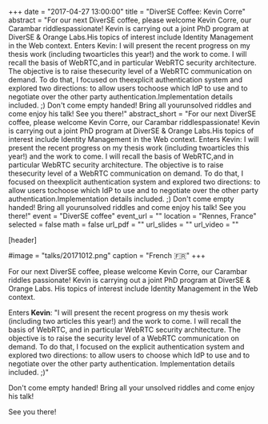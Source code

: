 +++
date = "2017-04-27 13:00:00"
title = "DiverSE Coffee: Kevin Corre"
abstract = "For our next DiverSE coffee, please welcome Kevin Corre, our Carambar riddlespassionate! Kevin is carrying out a joint PhD program at DiverSE & Orange Labs.His topics of interest include Identity Management in the Web context. Enters Kevin: I will present the recent progress on my thesis work (including twoarticles this year!) and the work to come. I will recall the basis of WebRTC,and in particular WebRTC security architecture. The objective is to raise thesecurity level of a WebRTC communication on demand. To do that, I focused on theexplicit authentication system and explored two directions: to allow users tochoose which IdP to use and to negotiate over the other party authentication.Implementation details included. ;) Don't come empty handed! Bring all yourunsolved riddles and come enjoy his talk! See you there!"
abstract_short = "For our next DiverSE coffee, please welcome Kevin Corre, our Carambar riddlespassionate! Kevin is carrying out a joint PhD program at DiverSE & Orange Labs.His topics of interest include Identity Management in the Web context. Enters Kevin: I will present the recent progress on my thesis work (including twoarticles this year!) and the work to come. I will recall the basis of WebRTC,and in particular WebRTC security architecture. The objective is to raise thesecurity level of a WebRTC communication on demand. To do that, I focused on theexplicit authentication system and explored two directions: to allow users tochoose which IdP to use and to negotiate over the other party authentication.Implementation details included. ;) Don't come empty handed! Bring all yourunsolved riddles and come enjoy his talk! See you there!"
event = "DiverSE coffee"
event_url = ""
location = "Rennes, France"
selected = false
math = false
url_pdf = ""
url_slides = ""
url_video = ""


[header]

#image = "talks/20171012.png"
caption = "French :fr:"
+++


For our next DiverSE coffee, please welcome Kevin Corre, our Carambar riddles passionate!
Kevin is carrying out a joint PhD program at DiverSE & Orange Labs.
His topics of interest include Identity Management in the Web context.

Enters<strong> Kevin</strong>:
"I will present the recent progress on my thesis work (including two articles this year!) and the work to come.
I will recall the basis of WebRTC, and in particular WebRTC security architecture. The objective is to raise the security level of a WebRTC communication on demand.
To do that, I focused on the explicit authentication system and explored two directions: to allow users to choose which IdP to use and to negotiate over the other party authentication. Implementation details included. ;)"

Don't come empty handed! Bring all your unsolved riddles and come enjoy his talk!

See you there!
